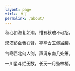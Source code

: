 ```yaml
---
layout: page
title: 关于
permalink: /about/
---
```



秋心如海复如潮，惟有秋魂不可招。

漠漠郁金香在臂，亭亭古玉佩当腰。

气寒西北何人剑，声满东南几处箫。

一川星斗烂无数，长天一月坠林梢。
